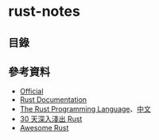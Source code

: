 # rust-notes

## 目錄

## 參考資料

- [Official](https://www.rust-lang.org/)
- [Rust Documentation](https://doc.rust-lang.org/)
- [The Rust Programming Language](https://doc.rust-lang.org/book/index.html)、[中文](https://kaisery.github.io/trpl-zh-cn/)
- [30 天深入淺出 Rust](https://ithelp.ithome.com.tw/users/20111802/ironman/1742)
- [Awesome Rust](https://github.com/rust-unofficial/awesome-rust)
